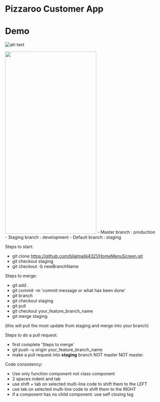 # Pizzaroo Customer App

# Demo

![alt-text](https://github.com/bilalmalik4321/Pizzaroo-Customer-App/blob/master/Demo.gif)

<img src="https://github.com/bilalmalik4321/Pizzaroo-Customer-App/blob/master/Demo.gif" width="300" height="600" />
- Master branch : production
- Staging branch : development
- Default branch : staging 

Steps to start:

- git clone https://github.com/bilalmalik4321/HomeMenuScreen.git
- git checkout staging
- git checkout -b newBranchName


Steps to merge:

- git add .
- git commit -m 'commit message or what has been done'
- git branch
- git checkout staging 
- git pull
- git checkout your_feature_branch_name
- git merge staging

(this will pull the most update from staging and merge into your branch)

Steps to do a pull request:

- first complete 'Steps to merge'
- git push -u origin your_feature_branch_name
- make a pull request into **staging** branch NOT master NOT master. 

Code consistency:

- Use only function component not class component
- 2 spaces indent and tab
- use shift + tab on selected multi-line code to shift them to the LEFT
- use tab on selected multi-line code to shift them to the RIGHT
- if a component has no child component: use self closing tag

